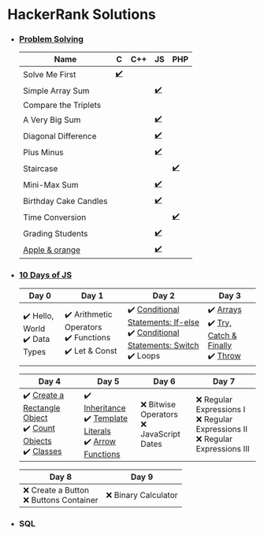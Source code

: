 # HackerRank Solutions

- ### [Problem Solving](problem-solving/)
  | Name | C | C++ | JS | PHP |
  | ----- | ----- | ----- | ----- | ----- |
  | Solve Me First | [:heavy_check_mark:](problem-solving/solve-me-first.c) |
  | Simple Array Sum | | | [:heavy_check_mark:](problem-solving/simple-array-sum.js) | |
  | Compare the Triplets | | | | |
  | A Very Big Sum | | | [:heavy_check_mark:](problem-solving/a-very-big-sum.js) | |
  | Diagonal Difference | | | [:heavy_check_mark:](problem-solving/diagonal-difference.js) | |
  | Plus Minus | | | [:heavy_check_mark:](problem-solving/plus-minus.js) | |
  | Staircase | | | | [:heavy_check_mark:](problem-solving/staircase.php) |
  | Mini-Max Sum | | | [:heavy_check_mark:](problem-solving/mini-max-sum.js) | |
  | Birthday Cake Candles | | | [:heavy_check_mark:](problem-solving/birthday-cake-candles.js) | |
  | Time Conversion | | | | [:heavy_check_mark:](problem-solving/time-conversion.php) |
  | Grading Students | | | [:heavy_check_mark:](problem-solving/grading-students.js) | |
  | [Apple & orange](https://www.hackerrank.com/challenges/apple-and-orange/problem) | | | [:heavy_check_mark:](problem-solving/apple-and-orange.js) | |

- ### [10 Days of JS](10-days-of-js/)
  | Day 0 | Day 1 | Day 2 | Day 3 |
  | ----- | ----- | ----- | ----- |
  | :heavy_check_mark: Hello, World<br>:heavy_check_mark: Data Types | :heavy_check_mark: Arithmetic Operators<br>:heavy_check_mark: Functions<br> :heavy_check_mark: Let & Const | :heavy_check_mark: [Conditional Statements: If-else](10-days-of-js/day2-conditional-statements-if-else.js)<br>:heavy_check_mark: [Conditional Statements: Switch](10-days-of-js/day2-conditional-statements-switch.js)<br>:heavy_check_mark: Loops | :heavy_check_mark: [Arrays](10-days-of-js/day3-arrays.js)<br>:heavy_check_mark: [Try, Catch & Finally](10-days-of-js/day3-try-catch-and-finally.js)<br> :heavy_check_mark: [Throw](10-days-of-js/day3-throw.js) |

  | Day 4 | Day 5 | Day 6 | Day 7 |
  | ----- | ----- | ----- | ----- |
  | :heavy_check_mark: [Create a Rectangle Object](10-days-of-js/day4-create-a-rectangle-object.js)<br>:heavy_check_mark: [Count Objects](10-days-of-js/day4-count-objects.js)<br> :heavy_check_mark: [Classes](10-days-of-js/day4-classes.js) | :heavy_check_mark: [Inheritance](10-days-of-js/day5-inheritance.js)<br>:heavy_check_mark: [Template Literals](10-days-of-js/day5-template-literals.js)<br> :heavy_check_mark: [Arrow Functions](10-days-of-js/day5-arrow-functions.js) | :x: Bitwise Operators<br>:x: JavaScript Dates | :x: Regular Expressions I<br> :x: Regular Expressions II<br> :x: Regular Expressions III |

  | Day 8 | Day 9 |
  | ----- | ----- |
  | :x: Create a Button<br>:x: Buttons Container | :x: Binary Calculator |

- ### SQL
